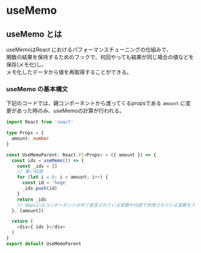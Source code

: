 # useMemo

## useMemo とは

useMemoはReact におけるパフォーマンスチューニングの仕組みで、  
関数の結果を保持するためのフックで、何回やっても結果が同じ場合の値などを保存(メモ化)し、  
メモ化したデータから値を再取得することができる。  

### useMemo の基本構文

下記のコードでは、親コンポーネントから渡ってくるpropsである `amount` に変更があった時のみ、useMemoの計算が行われる。

```ts
import React from 'react'

type Props = {
  amount: number
}

const UseMemoParent: React.FC<Props> = ({ amount }) => {
  const ids = useMemo(() => {
    const _ids = []
    // 重い処理
    for (let i = 0; i < amount; i++) {
      const id = 'hoge'
      _ids.push(id)
    }
    return _ids
    // depsにはコンポーネントの外で宣言されている変数や内部で利用されている変数を入れる
  }, [amount])

  return (
    <div>{ ids }</div>
  )
}
export default UseMemoParent
```
